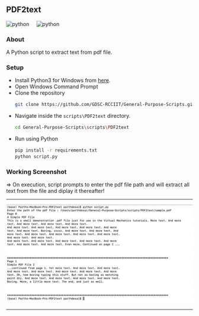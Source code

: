 ## PDF2text

![python](https://img.shields.io/badge/language-Python-orange?style=for-the-badge)  &nbsp; &nbsp; ![python](https://img.shields.io/badge/Dependencies-pdftotext-green?style=for-the-badge)


### About

A Python script to extract text from pdf file.

### Setup

* Install Python3 for Windows from [here](https://python.org).
* Open Windows Command Prompt
* Clone the repository
  ```bash
  git clone https://github.com/GDSC-RCCIIT/General-Purpose-Scripts.git
  ```
* Navigate inside the ```scripts\PDF2text``` directory.
  ```bash
  cd General-Purpose-Scripts\scripts\PDF2text
  ```
* Run using Python
  ```bash
  pip install -r requirements.txt
  python script.py
  ```

### Working Screenshot

=> On execution, script prompts to enter the pdf file path and will extract all text from the file and diplay it thereafter!
<hr>
<img src="images/screenshot.png">

<hr>
